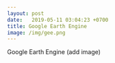```yaml
---
layout: post
date:   2019-05-11 03:04:23 +0700
title: Google Earth Engine
image: /img/gee.png
---
```


Google Earth Engine (add image)